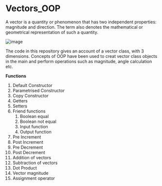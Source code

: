 # Vectors_OOP

A vector is a quantity or phenomenon that has two independent properties: magnitude and direction. The term also denotes the mathematical or geometrical representation of such a quantity.

![image](https://user-images.githubusercontent.com/76726810/172097096-56828214-39ce-4499-828d-2f15c16ef0aa.png)

The code in this repository gives an account of a vector class, with 3 dimensions.
Concepts of OOP have been used to creat vector class objects in the main and perform operations such as magnitude, angle calculation etc.

**Functions**
1. Default Constructor
2. Parametrised Constructor 
3. Copy Constructor
4. Getters 
5. Setters
6. Friend functions
   1. Boolean equal
   2. Boolean not equal
   3. Input function
   4. Output function
7. Pre Increment
8. Post Increment
9. Pre Decrement
10. Post Decrement
11. Addition of vectors
12. Subtraction of vectors
13. Dot Product
14. Vector magnitude
15. Assignment operator

